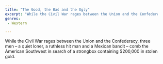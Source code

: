 ```yaml
---
title: "The Good, the Bad and the Ugly"
excerpt: "While the Civil War rages between the Union and the Confederacy, three men – a quiet loner, a ruthless hit man and a Mexican bandit – comb the American..."
genres: 
 - Western

---
```


While the Civil War rages between the Union and the Confederacy, three men – a quiet loner, a ruthless hit man and a Mexican bandit – comb the American Southwest in search of a strongbox containing $200,000 in stolen gold.
